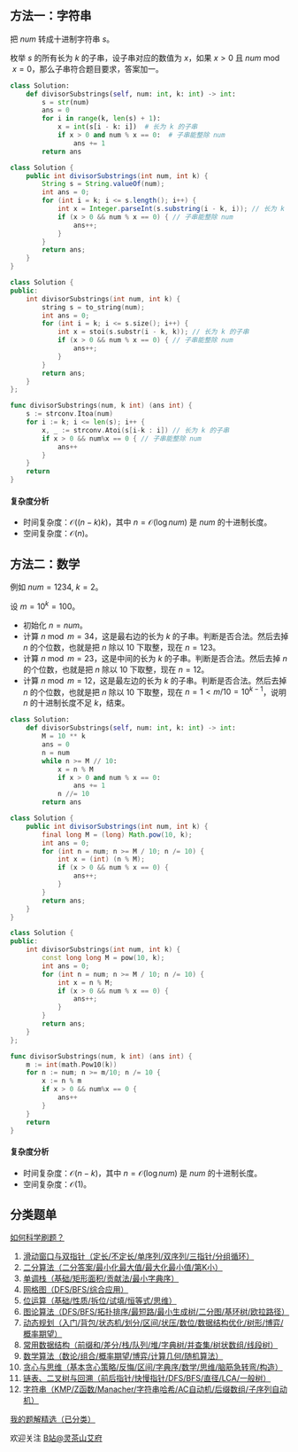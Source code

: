 ## 方法一：字符串

把 $\textit{num}$ 转成十进制字符串 $s$。

枚举 $s$ 的所有长为 $k$ 的子串，设子串对应的数值为 $x$，如果 $x>0$ 且 $\textit{num}\bmod x = 0$，那么子串符合题目要求，答案加一。

```py [sol-Python3]
class Solution:
    def divisorSubstrings(self, num: int, k: int) -> int:
        s = str(num)
        ans = 0
        for i in range(k, len(s) + 1):
            x = int(s[i - k: i])  # 长为 k 的子串
            if x > 0 and num % x == 0:  # 子串能整除 num 
                ans += 1
        return ans
```

```java [sol-Java]
class Solution {
    public int divisorSubstrings(int num, int k) {
        String s = String.valueOf(num);
        int ans = 0;
        for (int i = k; i <= s.length(); i++) {
            int x = Integer.parseInt(s.substring(i - k, i)); // 长为 k 的子串
            if (x > 0 && num % x == 0) { // 子串能整除 num
                ans++;
            }
        }
        return ans;
    }
}
```

```cpp [sol-C++]
class Solution {
public:
    int divisorSubstrings(int num, int k) {
        string s = to_string(num);
        int ans = 0;
        for (int i = k; i <= s.size(); i++) {
            int x = stoi(s.substr(i - k, k)); // 长为 k 的子串
            if (x > 0 && num % x == 0) { // 子串能整除 num
                ans++;
            }
        }
        return ans;
    }
};
```

```go [sol-Go]
func divisorSubstrings(num, k int) (ans int) {
    s := strconv.Itoa(num)
    for i := k; i <= len(s); i++ {
        x, _ := strconv.Atoi(s[i-k : i]) // 长为 k 的子串
        if x > 0 && num%x == 0 { // 子串能整除 num 
            ans++
        }
    }
    return
}
```

#### 复杂度分析

- 时间复杂度：$\mathcal{O}((n-k)k)$，其中 $n=\mathcal{O}(\log \textit{num})$ 是 $\textit{num}$ 的十进制长度。
- 空间复杂度：$\mathcal{O}(n)$。

## 方法二：数学

例如 $\textit{num}=1234,\ k=2$。

设 $m=10^k=100$。

- 初始化 $n=\textit{num}$。
- 计算 $n\bmod m = 34$，这是最右边的长为 $k$ 的子串。判断是否合法。然后去掉 $n$ 的个位数，也就是把 $n$ 除以 $10$ 下取整，现在 $n = 123$。
- 计算 $n\bmod m = 23$，这是中间的长为 $k$ 的子串。判断是否合法。然后去掉 $n$ 的个位数，也就是把 $n$ 除以 $10$ 下取整，现在 $n = 12$。
- 计算 $n\bmod m = 12$，这是最左边的长为 $k$ 的子串。判断是否合法。然后去掉 $n$ 的个位数，也就是把 $n$ 除以 $10$ 下取整，现在 $n = 1 < m/10 = 10^{k-1}$，说明 $n$ 的十进制长度不足 $k$，结束。

```py [sol-Python3]
class Solution:
    def divisorSubstrings(self, num: int, k: int) -> int:
        M = 10 ** k
        ans = 0
        n = num
        while n >= M // 10:
            x = n % M
            if x > 0 and num % x == 0:
                ans += 1
            n //= 10
        return ans
```

```java [sol-Java]
class Solution {
    public int divisorSubstrings(int num, int k) {
        final long M = (long) Math.pow(10, k);
        int ans = 0;
        for (int n = num; n >= M / 10; n /= 10) {
            int x = (int) (n % M);
            if (x > 0 && num % x == 0) {
                ans++;
            }
        }
        return ans;
    }
}
```

```cpp [sol-C++]
class Solution {
public:
    int divisorSubstrings(int num, int k) {
        const long long M = pow(10, k);
        int ans = 0;
        for (int n = num; n >= M / 10; n /= 10) {
            int x = n % M;
            if (x > 0 && num % x == 0) {
                ans++;
            }
        }
        return ans;
    }
};
```

```go [sol-Go]
func divisorSubstrings(num, k int) (ans int) {
    m := int(math.Pow10(k))
    for n := num; n >= m/10; n /= 10 {
        x := n % m
        if x > 0 && num%x == 0 {
            ans++
        }
    }
    return
}
```

#### 复杂度分析

- 时间复杂度：$\mathcal{O}(n-k)$，其中 $n=\mathcal{O}(\log \textit{num})$ 是 $\textit{num}$ 的十进制长度。
- 空间复杂度：$\mathcal{O}(1)$。

## 分类题单

[如何科学刷题？](https://leetcode.cn/circle/discuss/RvFUtj/)

1. [滑动窗口与双指针（定长/不定长/单序列/双序列/三指针/分组循环）](https://leetcode.cn/circle/discuss/0viNMK/)
2. [二分算法（二分答案/最小化最大值/最大化最小值/第K小）](https://leetcode.cn/circle/discuss/SqopEo/)
3. [单调栈（基础/矩形面积/贡献法/最小字典序）](https://leetcode.cn/circle/discuss/9oZFK9/)
4. [网格图（DFS/BFS/综合应用）](https://leetcode.cn/circle/discuss/YiXPXW/)
5. [位运算（基础/性质/拆位/试填/恒等式/思维）](https://leetcode.cn/circle/discuss/dHn9Vk/)
6. [图论算法（DFS/BFS/拓扑排序/最短路/最小生成树/二分图/基环树/欧拉路径）](https://leetcode.cn/circle/discuss/01LUak/)
7. [动态规划（入门/背包/状态机/划分/区间/状压/数位/数据结构优化/树形/博弈/概率期望）](https://leetcode.cn/circle/discuss/tXLS3i/)
8. [常用数据结构（前缀和/差分/栈/队列/堆/字典树/并查集/树状数组/线段树）](https://leetcode.cn/circle/discuss/mOr1u6/)
9. [数学算法（数论/组合/概率期望/博弈/计算几何/随机算法）](https://leetcode.cn/circle/discuss/IYT3ss/)
10. [贪心与思维（基本贪心策略/反悔/区间/字典序/数学/思维/脑筋急转弯/构造）](https://leetcode.cn/circle/discuss/g6KTKL/)
11. [链表、二叉树与回溯（前后指针/快慢指针/DFS/BFS/直径/LCA/一般树）](https://leetcode.cn/circle/discuss/K0n2gO/)
12. [字符串（KMP/Z函数/Manacher/字符串哈希/AC自动机/后缀数组/子序列自动机）](https://leetcode.cn/circle/discuss/SJFwQI/)

[我的题解精选（已分类）](https://github.com/EndlessCheng/codeforces-go/blob/master/leetcode/SOLUTIONS.md)

欢迎关注 [B站@灵茶山艾府](https://space.bilibili.com/206214)
